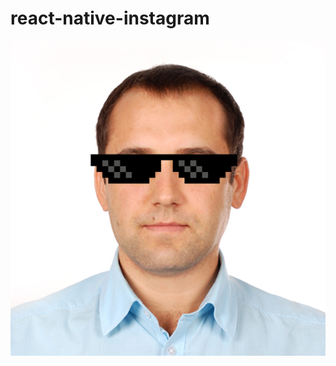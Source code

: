 # react-native-instagram
![alt text](https://github.com/gennadiy123/react-native-instagram/blob/master/image/avatar.jpg?raw=true)
